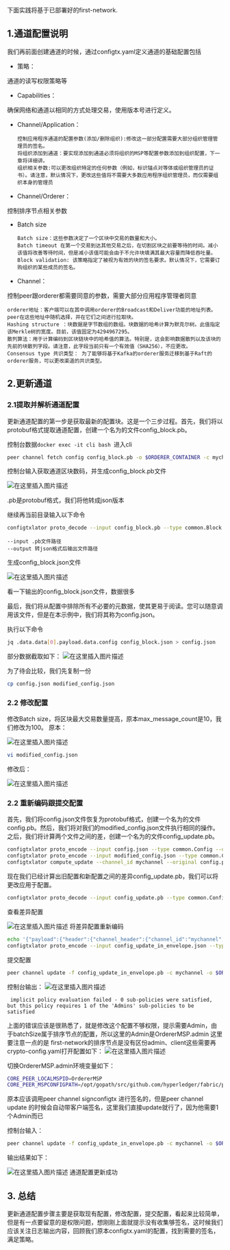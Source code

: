 
下面实践将基于已部署好的first-network.

## 1.通道配置说明
我们再前面创建通道的时候，通过configtx.yaml定义通道的基础配置包括

 - 策略：

通道的读写权限策略等

 - Capabilities：

确保网络和通道以相同的方式处理交易，使用版本号进行定义。

 - Channel/Application：

       控制应用程序通道的配置参数(添加/删除组织):修改这一部分配置需要大部分组织管理管理员的签名。
       将组织添加到通道：要实现添加到通道必须将组织的MSP等配置参数添加到组织配置，下一章将详细讲。
       组织相关参数:可以更改组织特定的任何参数（例如，标识锚点对等体或组织管理员的证书）。请注意，默认情况下，更改这些值将不需要大多数应用程序组织管理员，而仅需要组织本身的管理员

 - Channel/Orderer：

 控制排序节点相关参数

 - Batch size

       Batch size：这些参数决定了一个区块中交易的数量和大小。
       Batch timeout 在第一个交易到达其他交易之后，在切割区块之前要等待的时间。减小该值将改善等待时间，但是减小该值可能会由于不允许块填满其最大容量而降低吞吐量。
       Block validation: 该策略指定了被视为有效的块的签名要求。默认情况下，它需要订购组织的某些成员的签名。

 - Channel：

控制peer跟orderer都需要同意的参数，需要大部分应用程序管理者同意

    orderer地址：客户端可以在其中调用orderer的Broadcast和Deliver功能的地址列表。peer在这些地址中随机选择，并在它们之间进行拉取块。
    Hashing structure ：块数据是字节数组的数组。块数据的哈希计算为默克尔树。此值指定该Merkle树的宽度。目前，该值固定为4294967295。
    散列算法：用于计算编码到区块链块中的哈希值的算法。特别是，这会影响数据散列以及该块的先前的块散列字段。请注意，此字段当前只有一个有效值（SHA256），不应更改。
    Consensus type 共识类型： 为了能够将基于Kafka的orderer服务迁移到基于Raft的orderer服务，可以更改渠道的共识类型。

## 2.更新通道
### 2.1提取并解析通道配置

更新通道配置的第一步是获取最新的配置块。这是一个三步过程。首先，我们将以protobuf格式提取通道配置，创建一个名为的文件config_block.pb。

控制台数据``docker exec -it cli bash ``进入cli

```bash
peer channel fetch config config_block.pb -o $ORDERER_CONTAINER -c mychannel --tls --cafile $TLS_ROOT_CA
```

控制台输入获取通道区块数码，并生成config_block.pb文件

![在这里插入图片描述](https://img-blog.csdnimg.cn/20200225220206354.png)


.pb是protobuf格式，我们将他转成json版本

继续再当前目录输入以下命令

```bash
configtxlator proto_decode --input config_block.pb --type common.Block --output config_block.json
```

    --input .pb文件路径
    --output 转json格式后输出文件路径

生成config_block.json文件

![在这里插入图片描述](https://img-blog.csdnimg.cn/20200225220233359.png)

看一下输出的config_block.json文件，数据很多

最后，我们将从配置中排除所有不必要的元数据，使其更易于阅读。您可以随意调用该文件，但是在本示例中，我们将其称为config.json。

执行以下命令

```bash
jq .data.data[0].payload.data.config config_block.json > config.json
```

部分数据截取如下：
![在这里插入图片描述](https://img-blog.csdnimg.cn/20200225220246342.png?x-oss-process=image/watermark,type_ZmFuZ3poZW5naGVpdGk,shadow_10,text_aHR0cHM6Ly9ibG9nLmNzZG4ubmV0L3FxXzI4NTQwNDQz,size_16,color_FFFFFF,t_70)



为了待会比较，我们先复制一份

```bash
cp config.json modified_config.json
```

### 2.2 修改配置
修改Batch size，将区块最大交易数量提高，原本max_message_count是10，我们修改为100。
原本：

![在这里插入图片描述](https://img-blog.csdnimg.cn/20200225220310887.png)

```bash
vi modified_config.json
```

修改后：

![在这里插入图片描述](https://img-blog.csdnimg.cn/20200225220316751.png)

### 2.2 重新编码跟提交配置

首先，我们将config.json文件恢复为protobuf格式，创建一个名为的文件config.pb。然后，我们将对我们的modified_config.json文件执行相同的操作。之后，我们将计算两个文件之间的差，创建一个名为的文件config_update.pb。

```bash
configtxlator proto_encode --input config.json --type common.Config --output config.pb
configtxlator proto_encode --input modified_config.json --type common.Config --output modified_config.pb
configtxlator compute_update --channel_id mychannel --original config.pb --updated modified_config.pb --output config_update.pb
```

现在我们已经计算出旧配置和新配置之间的差异config_update.pb，我们可以将更改应用于配置。

```bash
configtxlator proto_decode --input config_update.pb --type common.ConfigUpdate --output config_update.json
```

查看差异配置

![在这里插入图片描述](https://img-blog.csdnimg.cn/20200225220349800.png?x-oss-process=image/watermark,type_ZmFuZ3poZW5naGVpdGk,shadow_10,text_aHR0cHM6Ly9ibG9nLmNzZG4ubmV0L3FxXzI4NTQwNDQz,size_16,color_FFFFFF,t_70)
将差异配置重新编码

```bash
echo '{"payload":{"header":{"channel_header":{"channel_id":"mychannel", "type":2}},"data":{"config_update":'$(cat config_update.json)'}}}' | jq . > config_update_in_envelope.json
configtxlator proto_encode --input config_update_in_envelope.json --type common.Envelope --output config_update_in_envelope.pb
```

提交配置

```bash
peer channel update -f config_update_in_envelope.pb -c mychannel -o $ORDERER_CONTAINER --tls true --cafile $TLS_ROOT_CA
```

控制台输出：
![在这里插入图片描述](https://img-blog.csdnimg.cn/20200225220357556.png)



`` implicit policy evaluation failed - 0 sub-policies were satisfied, but this policy requires 1 of the 'Admins' sub-policies to be satisfied``

上面的错误应该是很熟悉了，就是修改这个配置不够权限，提示需要Admin，由于batchSize属于排序节点的配置，所以这里的Admin是OrdererMSP.admin
这里要注意一点的是 first-network的排序节点是没有区份admin、client这些需要再crypto-config.yaml打开配置如下：
![在这里插入图片描述](https://img-blog.csdnimg.cn/20200225220426682.png)


切换OrdererMSP.admin环境变量如下：

```bash
CORE_PEER_LOCALMSPID=OrdererMSP
CORE_PEER_MSPCONFIGPATH=/opt/gopath/src/github.com/hyperledger/fabric/peer/crypto/ordererOrganizations/example.com/users/Admin@example.com/msp/
```

原本应该调用peer channel signconfigtx 进行签名的，但是peer channel update 的时候会自动带客户端签名，这里我们直接update就行了，因为他需要1个Admin而已

控制台输入：

```bash
peer channel update -f config_update_in_envelope.pb -c mychannel -o $ORDERER_CONTAINER --tls true --cafile $TLS_ROOT_CA
```

输出结果如下：

![在这里插入图片描述](https://img-blog.csdnimg.cn/20200225220507909.png)
通道配置更新成功



## 3. 总结
更新通道配置步骤主要是获取现有配置，修改配置，提交配置，看起来比较简单，但是有一点要留意的是权限问题，想刚刚上面就提示没有收集够签名，这时候我们应该关注日志输出内容，回顾我们原本configtx.yaml的配置，找到需要的签名，满足策略。